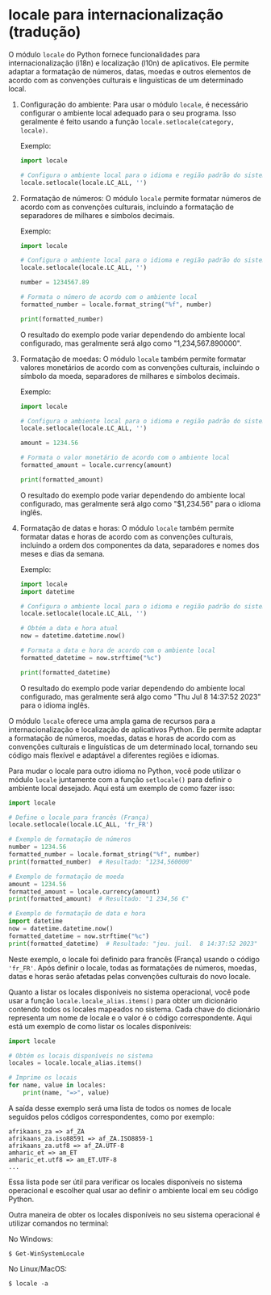 # locale para internacionalização (tradução)

O módulo `locale` do Python fornece funcionalidades para internacionalização (i18n) e localização (l10n) de aplicativos. Ele permite adaptar a formatação de números, datas, moedas e outros elementos de acordo com as convenções culturais e linguísticas de um determinado local.

1. Configuração do ambiente:
   Para usar o módulo `locale`, é necessário configurar o ambiente local adequado para o seu programa. Isso geralmente é feito usando a função `locale.setlocale(category, locale)`.

   Exemplo:

   ```python
   import locale

   # Configura o ambiente local para o idioma e região padrão do sistema
   locale.setlocale(locale.LC_ALL, '')
   ```

2. Formatação de números:
   O módulo `locale` permite formatar números de acordo com as convenções culturais, incluindo a formatação de separadores de milhares e símbolos decimais.

   Exemplo:

   ```python
   import locale

   # Configura o ambiente local para o idioma e região padrão do sistema
   locale.setlocale(locale.LC_ALL, '')

   number = 1234567.89

   # Formata o número de acordo com o ambiente local
   formatted_number = locale.format_string("%f", number)

   print(formatted_number)
   ```

   O resultado do exemplo pode variar dependendo do ambiente local configurado, mas geralmente será algo como "1,234,567.890000".

3. Formatação de moedas:
   O módulo `locale` também permite formatar valores monetários de acordo com as convenções culturais, incluindo o símbolo da moeda, separadores de milhares e símbolos decimais.

   Exemplo:

   ```python
   import locale

   # Configura o ambiente local para o idioma e região padrão do sistema
   locale.setlocale(locale.LC_ALL, '')

   amount = 1234.56

   # Formata o valor monetário de acordo com o ambiente local
   formatted_amount = locale.currency(amount)

   print(formatted_amount)
   ```

   O resultado do exemplo pode variar dependendo do ambiente local configurado, mas geralmente será algo como "$1,234.56" para o idioma inglês.

4. Formatação de datas e horas:
   O módulo `locale` também permite formatar datas e horas de acordo com as convenções culturais, incluindo a ordem dos componentes da data, separadores e nomes dos meses e dias da semana.

   Exemplo:

   ```python
   import locale
   import datetime

   # Configura o ambiente local para o idioma e região padrão do sistema
   locale.setlocale(locale.LC_ALL, '')

   # Obtém a data e hora atual
   now = datetime.datetime.now()

   # Formata a data e hora de acordo com o ambiente local
   formatted_datetime = now.strftime("%c")

   print(formatted_datetime)
   ```

   O resultado do exemplo pode variar dependendo do ambiente local configurado, mas geralmente será algo como "Thu Jul 8 14:37:52 2023" para o idioma inglês.

O módulo `locale` oferece uma ampla gama de recursos para a internacionalização e localização de aplicativos Python. Ele permite adaptar a formatação de números, moedas, datas e horas de acordo com as convenções culturais e linguísticas de um determinado local, tornando seu código mais flexível e adaptável a diferentes regiões e idiomas.

Para mudar o locale para outro idioma no Python, você pode utilizar o módulo `locale` juntamente com a função `setlocale()` para definir o ambiente local desejado. Aqui está um exemplo de como fazer isso:

```python
import locale

# Define o locale para francês (França)
locale.setlocale(locale.LC_ALL, 'fr_FR')

# Exemplo de formatação de números
number = 1234.56
formatted_number = locale.format_string("%f", number)
print(formatted_number)  # Resultado: "1234,560000"

# Exemplo de formatação de moeda
amount = 1234.56
formatted_amount = locale.currency(amount)
print(formatted_amount)  # Resultado: "1 234,56 €"

# Exemplo de formatação de data e hora
import datetime
now = datetime.datetime.now()
formatted_datetime = now.strftime("%c")
print(formatted_datetime)  # Resultado: "jeu. juil.  8 14:37:52 2023"
```

Neste exemplo, o locale foi definido para francês (França) usando o código `'fr_FR'`. Após definir o locale, todas as formatações de números, moedas, datas e horas serão afetadas pelas convenções culturais do novo locale.

Quanto a listar os locales disponíveis no sistema operacional, você pode usar a função `locale.locale_alias.items()` para obter um dicionário contendo todos os locales mapeados no sistema. Cada chave do dicionário representa um nome de locale e o valor é o código correspondente. Aqui está um exemplo de como listar os locales disponíveis:

```python
import locale

# Obtém os locais disponíveis no sistema
locales = locale.locale_alias.items()

# Imprime os locais
for name, value in locales:
    print(name, "=>", value)
```

A saída desse exemplo será uma lista de todos os nomes de locale seguidos pelos códigos correspondentes, como por exemplo:

```
afrikaans_za => af_ZA
afrikaans_za.iso88591 => af_ZA.ISO8859-1
afrikaans_za.utf8 => af_ZA.UTF-8
amharic_et => am_ET
amharic_et.utf8 => am_ET.UTF-8
...
```

Essa lista pode ser útil para verificar os locales disponíveis no sistema operacional e escolher qual usar ao definir o ambiente local em seu código Python.

Outra maneira de obter os locales disponíveis no seu sistema operacional é utilizar comandos no terminal:

No Windows:

```console
$ Get-WinSystemLocale
```

No Linux/MacOS:

```console
$ locale -a
```
